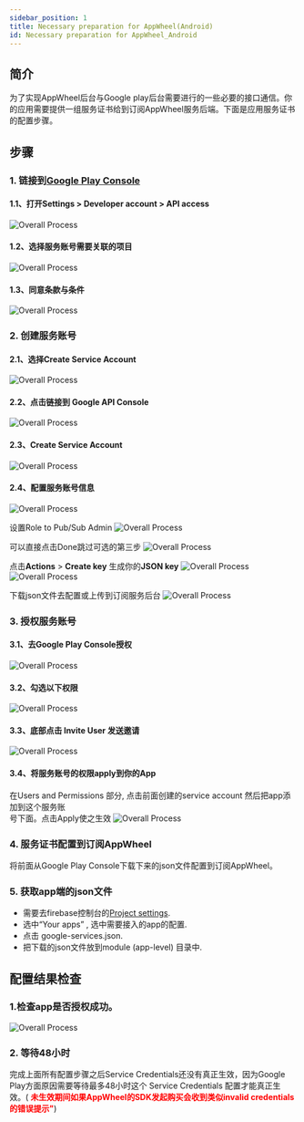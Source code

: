 ```yaml
---
sidebar_position: 1
title: Necessary preparation for AppWheel(Android)
id: Necessary preparation for AppWheel_Android
---
```


## 简介
为了实现AppWheel后台与Google play后台需要进行的一些必要的接口通信。你的应用需要提供一组服务证书给到订阅AppWheel服务后端。下面是应用服务证书的配置步骤。
## 步骤

### 1. 链接到[Google Play Console](https://play.google.com/console)

#### 1.1、打开Settings > Developer account > API access 

![Overall Process](/img/necessaryPreparationForAppWheel_Android/NPA1.jpeg)

 #### 1.2、选择服务账号需要关联的项目

![Overall Process](/img/necessaryPreparationForAppWheel_Android/NPA2.png)


#### 1.3、同意条款与条件

![Overall Process](/img/necessaryPreparationForAppWheel_Android/NPA3.png)

   
### 2. 创建服务账号

#### 2.1、选择Create Service Account

![Overall Process](/img/necessaryPreparationForAppWheel_Android/NPA4.png)

#### 2.2、点击链接到 Google API Console

![Overall Process](/img/necessaryPreparationForAppWheel_Android/NPA5.png)

#### 2.3、Create Service Account

![Overall Process](/img/necessaryPreparationForAppWheel_Android/NPA6.png)

#### 2.4、配置服务账号信息

![Overall Process](/img/necessaryPreparationForAppWheel_Android/NPA7.png)

                
设置Role to Pub/Sub Admin 
![Overall Process](/img/necessaryPreparationForAppWheel_Android/NPA8.png)

 可以直接点击Done跳过可选的第三步
![Overall Process](/img/necessaryPreparationForAppWheel_Android/NPA9.png)

点击<strong>Actions</strong> > <strong>Create key</strong> 生成你的<strong>JSON key</strong>
![Overall Process](/img/necessaryPreparationForAppWheel_Android/NPA10.png)
![Overall Process](/img/necessaryPreparationForAppWheel_Android/NPA11.png)


下载json文件去配置或上传到订阅服务后台
![Overall Process](/img/necessaryPreparationForAppWheel_Android/NPA12.png)


### 3. 授权服务账号

#### 3.1、去Google Play Console授权

![Overall Process](/img/necessaryPreparationForAppWheel_Android/NPA13.png)

#### 3.2、勾选以下权限

![Overall Process](/img/necessaryPreparationForAppWheel_Android/NPA14.png)

#### 3.3、底部点击 Invite User 发送邀请

![Overall Process](/img/necessaryPreparationForAppWheel_Android/NPA15.png)

#### 3.4、将服务账号的权限apply到你的App

在Users and Permissions 部分, 点击前面创建的service account 然后把app添加到这个服务账   
号下面。点击Apply使之生效
![Overall Process](/img/necessaryPreparationForAppWheel_Android/NPA16.png)

### 4.  服务证书配置到订阅AppWheel

将前面从Google Play Console下载下来的json文件配置到订阅AppWheel。

### 5. 获取app端的json文件

- 需要去firebase控制台的[Project settings](https://console.firebase.google.com/project/_/settings/general).
- 选中“Your apps” , 选中需要接入的app的配置.
- 点击 google-services.json.
- 把下载的json文件放到module (app-level) 目录中.

## 配置结果检查

### 1.检查app是否授权成功。

![Overall Process](/img/necessaryPreparationForAppWheel_Android/NPA17.png)

### 2. 等待48小时

完成上面所有配置步骤之后Service Credentials还没有真正生效，因为Google Play方面原因需要等待最多48小时这个 Service Credentials 配置才能真正生效。(<font color="red"> **未生效期间如果AppWheel的SDK发起购买会收到类似invalid credentials 的错误提示"**</font>)

